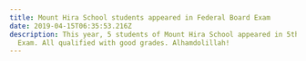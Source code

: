 ```yaml
---
title: Mount Hira School students appeared in Federal Board Exam
date: 2019-04-15T06:35:53.216Z
description: This year, 5 students of Mount Hira School appeared in 5th class Federal Board
  Exam. All qualified with good grades. Alhamdolillah!
---
```

